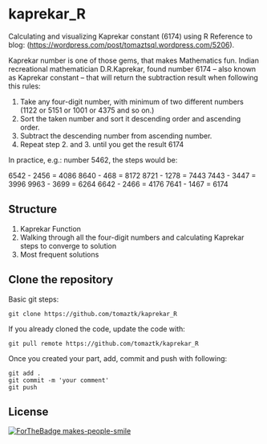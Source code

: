 # kaprekar_R
Calculating and visualizing Kaprekar constant (6174) using R
Reference to blog: (https://wordpress.com/post/tomaztsql.wordpress.com/5206).

Kaprekar number is one of those gems, that makes Mathematics fun. Indian recreational mathematician D.R.Kaprekar, found number 6174 – also known as Kaprekar constant – that will return the subtraction result when following this rules:

1. Take any four-digit number, with minimum of two different numbers (1122 or 5151 or 1001 or 4375 and so on.)
1. Sort the taken number and sort it descending order and ascending order.
1. Subtract the descending number from ascending number.
1. Repeat step 2. and 3. until you get the result 6174

In practice, e.g.: number 5462, the steps would be:

6542 - 2456 = 4086
8640 -  468 = 8172
8721 - 1278 = 7443
7443 - 3447 = 3996
9963 - 3699 = 6264
6642 - 2466 = 4176
7641 - 1467 = 6174

## Structure

1. Kaprekar Function
1. Walking through all the four-digit numbers and calculating Kaprekar steps to converge to solution
1. Most frequent solutions

## Clone the repository

Basic git steps:
```
git clone https://github.com/tomaztk/kaprekar_R

```

If you already cloned the code, update the code with:

```
git pull remote https://github.com/tomaztk/kaprekar_R

```

Once you created your part, add, commit and push with following:

```
git add .
git commit -m 'your comment'
git push
```

## License

[![ForTheBadge makes-people-smile](http://ForTheBadge.com/images/badges/makes-people-smile.svg)](http://ForTheBadge.com)
